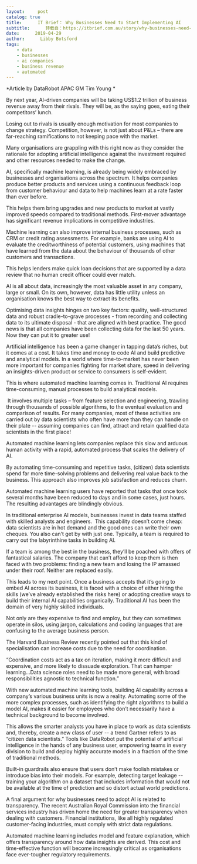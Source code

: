 ```yaml
---
layout:     post
catalog: true
title:      IT Brief： Why Businesses Need to Start Implementing AI
subtitle:      转载自：https://itbrief.com.au/story/why-businesses-need-to-start-implementing-ai
date:      2019-04-29
author:      Libby Botsford
tags:
    - data
    - businesses
    - ai companies
    - business revenue
    - automated
---
```


*Article by DataRobot APAC GM Tim Young *

By next year, AI-driven companies will be taking US$1.2 trillion of business revenue away from their rivals. They will be, as the saying goes, eating their competitors’ lunch.  

Losing out to rivals is usually enough motivation for most companies to change strategy. Competition, however, is not just about P&Ls – there are far-reaching ramifications to not keeping pace with the market.

Many organisations are grappling with this right now as they consider the rationale for adopting artificial intelligence against the investment required and other resources needed to make the change. 

AI, specifically machine learning, is already being widely embraced by businesses and organisations across the spectrum. It helps companies produce better products and services using a continuous feedback loop from customer behaviour and data to help machines learn at a rate faster than ever before.

This helps them bring upgrades and new products to market at vastly improved speeds compared to traditional methods. First-mover advantage has significant revenue implications in competitive industries.

Machine learning can also improve internal business processes, such as CRM or credit rating assessments. For example, banks are using AI to evaluate the creditworthiness of potential customers, using machines that have learned from the data about the behaviour of thousands of other customers and transactions.

This helps lenders make quick loan decisions that are supported by a data review that no human credit officer could ever match.

AI is all about data, increasingly the most valuable asset in any company, large or small. On its own, however, data has little utility unless an organisation knows the best way to extract its benefits.

Optimising data insights hinges on two key factors: quality, well-structured data and robust cradle-to-grave processes - from recording and collecting data to its ultimate disposal - that are aligned with best practice. The good news is that all companies have been collecting data for the last 50 years. Now they can put it to greater use!

Artificial intelligence has been a game changer in tapping data’s riches, but it comes at a cost. It takes time and money to code AI and build predictive and analytical models. In a world where time-to-market has never been more important for companies fighting for market share, speed in delivering an insights-driven product or service to consumers is self-evident. 

This is where automated machine learning comes in. Traditional AI requires time-consuming, manual processes to build analytical models.

 It involves multiple tasks – from feature selection and engineering, trawling through thousands of possible algorithms, to the eventual evaluation and comparison of results. For many companies, most of these activities are carried out by data scientists who often have more than they can handle on their plate -- assuming companies can find, attract and retain qualified data scientists in the first place!

Automated machine learning lets companies replace this slow and arduous human activity with a rapid, automated process that scales the delivery of AI.

By automating time-consuming and repetitive tasks, (citizen) data scientists spend far more time-solving problems and delivering real value back to the business. This approach also improves job satisfaction and reduces churn.

Automated machine learning users have reported that tasks that once took several months have been reduced to days and in some cases, just hours.  The resulting advantages are blindingly obvious.  

In traditional enterprise AI models, businesses invest in data teams staffed with skilled analysts and engineers.  This capability doesn’t come cheap: data scientists are in hot demand and the good ones can write their own cheques. You also can’t get by with just one. Typically, a team is required to carry out the labyrinthine tasks in building AI.

If a team is among the best in the business, they’ll be poached with offers of fantastical salaries. The company that can’t afford to keep them is then faced with two problems: finding a new team and losing the IP amassed under their roof. Neither are replaced easily.

This leads to my next point. Once a business accepts that it’s going to embed AI across its business, it is faced with a choice of either hiring the skills (we’ve already established the risks here) or adopting creative ways to build their internal AI capabilities organically. Traditional AI has been the domain of very highly skilled individuals.

Not only are they expensive to find and employ, but they can sometimes operate in silos, using jargon, calculations and coding languages that are confusing to the average business person.

The Harvard Business Review recently pointed out that this kind of specialisation can increase costs due to the need for coordination.

“Coordination costs act as a tax on iteration, making it more difficult and expensive, and more likely to dissuade exploration. That can hamper learning…Data science roles need to be made more general, with broad responsibilities agnostic to technical function.”

With new automated machine learning tools, building AI capability across a company’s various business units is now a reality. Automating some of the more complex processes, such as identifying the right algorithms to build a model AI, makes it easier for employees who don’t necessarily have a technical background to become involved. 

This allows the smarter analysts you have in place to work as data scientists and, thereby, create a new class of user -- a trend Gartner refers to as “citizen data scientists.” Tools like DataRobot put the potential of artificial intelligence in the hands of any business user, empowering teams in every division to build and deploy highly accurate models in a fraction of the time of traditional methods.

Built-in guardrails also ensure that users don’t make foolish mistakes or introduce bias into their models. For example, detecting target leakage -- training your algorithm on a dataset that includes information that would not be available at the time of prediction and so distort actual world predictions.

A final argument for why businesses need to adopt AI is related to transparency. The recent Australian Royal Commission into the financial services industry has driven home the need for greater transparency when dealing with customers. Financial institutions, like all highly regulated customer-facing industries, must comply with strict data regulations.

Automated machine learning includes model and feature explanation, which offers transparency around how data insights are derived. This cost and time-effective function will become increasingly critical as organisations face ever-tougher regulatory requirements.
